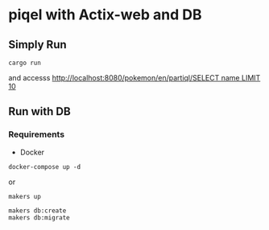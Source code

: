# piqel with Actix-web and DB

## Simply Run
```sh:$
cargo run
```

and accesss
<a href="http://localhost:8080/pokemon/en/partiql/SELECT%20name%20LIMIT%2010">
  http://localhost:8080/pokemon/en/partiql/SELECT name LIMIT 10
</a>


## Run with DB

### Requirements
- Docker

```sh:$
docker-compose up -d
```

or
```sh:$
makers up
```


```
makers db:create
makers db:migrate
```